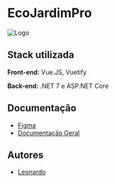 # EcoJardimPro
 ![Logo](https://github.com/LeoPedroza98/EcoJardimPro/assets/49344443/e8b4b15d-6a43-47f2-8723-32afe695e651)
 ## Stack utilizada

**Front-end:** Vue.JS, Vuetify

**Back-end:** .NET 7 e ASP.NET Core
## Documentação
- [Figma](https://www.figma.com/file/oJi3whBv4luKeaW5T5pA3v/EcoJardimPro?type=design&mode=design&t=4fnKDxx6sCSYJ4Db-0)
- [Documentação Geral](https://docs.google.com/document/d/1JMjm1muBqhapi9Qt6KIIyHpfkzLn1fpmhYAdd8UV3Uw/edit?usp=sharing)
## Autores

- [Leonardo]([https://www.github.com/octokatherine](https://github.com/LeoPedroza98))
